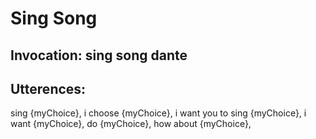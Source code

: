 # Sing Song 

## Invocation: sing song dante

## Utterences: 

sing {myChoice}, i choose {myChoice}, i want you to sing {myChoice}, i want {myChoice}, do {myChoice}, how about {myChoice}, 
